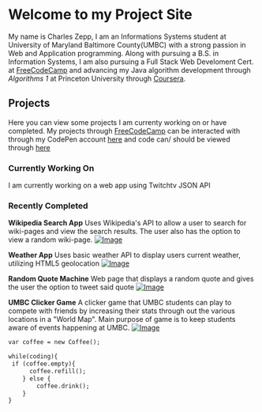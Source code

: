 # Welcome to my Project Site
My name is Charles Zepp,
I am an Informations Systems student at University of Maryland Baltimore County(UMBC) with a strong passion in Web and Application programming.
Along with pursuing a B.S. in Information Systems, I am also pursuing a Full Stack Web Develoment Cert. at [FreeCodeCamp](https://www.freecodecamp.org/) and advancing
my Java algorithm development through _Algorithms 1_ at Princeton University through [Coursera](https://www.coursera.org/).
## Projects
Here you can view some projects I am currenty working on or have completed. My projects through [FreeCodeCamp](https://www.freecodecamp.org/) can be interacted with through my CodePen account [here](https://codepen.io/charleszepp/) and code can/ should be viewed through [here](https://github.com/CharlesZepp/CodeCampProjects)
### Currently Working On
I am currently working on a web app using Twitchtv JSON API
### Recently Completed
**Wikipedia Search App**
Uses Wikipedia's API to allow a user to search for wiki-pages and view the search results. The user also has the option to view a random wiki-page.
[![Image](https://swe.umbc.edu/~zepp1/is448/codecamp_images/wiki-search.png)](https://codepen.io/charleszepp/full/wqqGqP)

**Weather App**
Uses basic weather API to display users current weather, utilizing HTML5 geolocation
[![Image](https://swe.umbc.edu/~zepp1/is448/codecamp_images/weather.png)](https://codepen.io/charleszepp/full/XaWWwO)

**Random Quote Machine**
Web page that displays a random quote and gives the user the option to tweet said quote
[![Image](https://swe.umbc.edu/~zepp1/is448/codecamp_images/random-quote.png)](https://codepen.io/charleszepp/full/YQbmrj)

**UMBC Clicker Game**
A clicker game that UMBC students can play to compete with friends by increasing their stats through out the various locations in a "World Map". Main purpose of game is to keep students aware of events happening at UMBC.
[![Image](https://swe.umbc.edu/~zepp1/is448/codecamp_images/umbc-idle-game.png)](https://swe.umbc.edu/~zepp1/is448/project_showcase/login_page.html)

```markdown
var coffee = new Coffee();

while(coding){
 if (coffee.empty){
      coffee.refill();
    } else {
        coffee.drink();
    }
}
```
